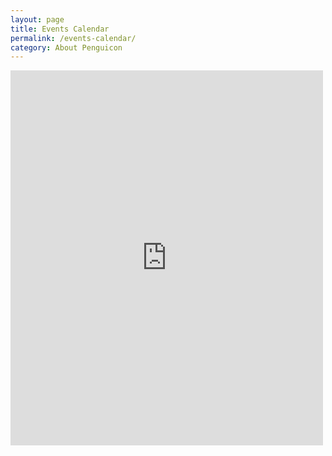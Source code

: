 ```yaml
---
layout: page
title: Events Calendar
permalink: /events-calendar/
category: About Penguicon
---
```

<iframe src="https://calendar.google.com/calendar/embed?height=600&amp;wkst=1&amp;bgcolor=%23ffffff&amp;ctz=America%2FNew_York&amp;src=cGVuZ3VpY29uLm9yZ19ydGY5cThtNGg2bWwyZ2JmZDdqZzhpYnA2a0Bncm91cC5jYWxlbmRhci5nb29nbGUuY29t&amp;color=%23AD1457&amp;showTitle=0&amp;showNav=1&amp;showDate=1&amp;showPrint=0&amp;showTabs=1&amp;showCalendars=0" style="border-width:0" width="500" height="600" frameborder="0" scrolling="no"></iframe>